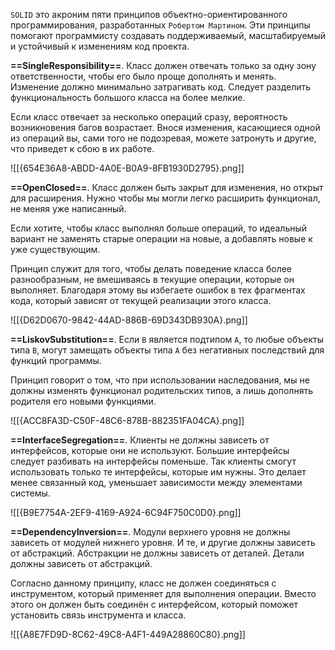 `SOLID` это акроним пяти принципов объектно-ориентированного программирования, разработанных `Робертом Мартином`. Эти принципы помогают программисту создавать поддерживаемый, масштабируемый и устойчивый к изменениям код проекта.

**==SingleResponsibility==**. Класс должен отвечать только за одну зону ответственности, чтобы его было проще дополнять и менять. Изменение должно минимально затрагивать код. Следует разделить функциональность большого класса на более мелкие.

Если класс отвечает за несколько операций сразу, вероятность возникновения багов возрастает. Внося изменения, касающиеся одной из операций вы, сами того не подозревая, можете затронуть и другие, что приведет к сбою в их работе.

![[{654E36A8-ABDD-4A0E-B0A9-8FB1930D2795}.png]]

**==OpenClosed==**. Класс должен быть закрыт для изменения, но открыт для расширения. Нужно чтобы мы могли легко расширить функционал, не меняя уже написанный. 

Если хотите, чтобы класс выполнял больше операций, то идеальный вариант
не заменять старые операции на новые, а добавлять новые к уже существующим.

Принцип служит для того, чтобы делать поведение класса более разнообразным, не вмешиваясь в текущие операции, которые он выполняет. Благодаря этому вы избегаете ошибок в тех фрагментах кода, который зависят от текущей реализации этого класса.

![[{D62D0670-9842-44AD-886B-69D343DB930A}.png]]

**==LiskovSubstitution==**. Если `B` является подтипом `A`, то любые объекты типа `B`, могут замещать объекты типа `A` без негативных последствий для функций программы.

Принцип говорит о том, что при использовании наследования, мы не должны изменять функционал родительских типов, а лишь дополнять родителя его новыми функциями.

![[{ACC8FA3D-C50F-48C6-878B-882351FA04CA}.png]]

**==InterfaceSegregation==**. Клиенты не должны зависеть от интерфейсов, которые они не используют. Большие интерфейсы следует разбивать на интерфейсы поменьше. Так клиенты смогут использовать только те интерфейсы, которые им нужны. Это делает менее связанный код, уменьшает зависимости между элементами системы.

![[{B9E7754A-2EF9-4169-A924-6C94F750C0D0}.png]]

**==DependencyInversion==**. Модули верхнего уровня не должны зависеть от модулей нижнего уровня. И те, и другие должны зависеть от абстракций. Абстракции не
должны зависеть от деталей. Детали должны зависеть от абстракций.

Согласно данному принципу, класс не должен соединяться с инструментом, который применяет для выполнения операции. Вместо этого он должен быть соединён с интерфейсом, который поможет установить связь инструмента и класса.


![[{A8E7FD9D-8C62-49C8-A4F1-449A28860C80}.png]]
